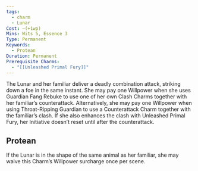 ```yaml
---
tags:
  - charm
  - Lunar
Cost: —(+1wp)
Mins: Wits 5, Essence 3
Type: Permanent
Keywords:
  - Protean
Duration: Permanent
Prerequisite Charms:
  - "[[Unleashed Primal Fury]]"
---
```

The Lunar and her familiar deliver a deadly combination attack, striking down a foe in the same instant. She may pay one Willpower when she uses Guardian Fang Rebuke to use one of her own Clash Charms together with her familiar’s counterattack. Alternatively, she may pay one Willpower when using Throat-Ripping Guardian to use a Counterattack Charm together with the familiar’s clash. If she also enhances the clash with Unleashed Primal Fury, her Initiative doesn’t reset until after the counterattack. 
## Protean 

If the Lunar is in the shape of the same animal as her familiar, she may waive this Charm’s Willpower surcharge once per scene.